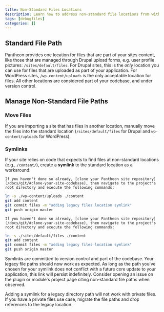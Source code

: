 ```yaml
---
title: Non-Standard Files Locations
description: Learn how to address non-standard file locations from within the Pantheon filesystem.
tags: [debugfiles]
categories: []
---
```

## Standard File Path
Pantheon provides one location for files that are part of your sites content, like those that are managed through Drupal upload forms, e.g. user profile pictures: `/sites/default/files`. For Drupal sites, this is the *only* location you can use for files that are uploaded as part of your application. For WordPress sites, `/wp-content/uploads` is the only acceptable location for files. All other locations are considered part of your codebase, and under version control.

## Manage Non-Standard File Paths
### Move Files
If you are importing a site that has files in another location, manually move the files into the standard location (`/sites/default/files` for Drupal and `wp-content/uploads` for WordPress).

### Symlinks
If your site relies on code that expects to find files at non-standard locations (e.g., `/content/`), create a **symlink** to the standard location as a workaround:

<TabList>

<Tab title="WordPress" id="tab-1-id" active="true">

    If you haven't done so already, [clone your Pantheon site repository](/docs/git/#clone-your-site-codebase), then navigate to the project's root directory and execute the following commands:

  ```bash
  ln -s ./wp-content/uploads ./content
  git add content
  git commit files -m "adding legacy files location symlink"
  git push origin master
  ```

</Tab>

<Tab title="Drupal" id="tab-2-id">

    If you haven't done so already, [clone your Pantheon site repository](/docs/git/#clone-your-site-codebase), then navigate to the project's root directory and execute the following commands:

  ```bash
  ln -s ./sites/default/files ./content
  git add content
  git commit files -m "adding legacy files location symlink"
  git push origin master
  ```

</Tab>

</TabList>

Symlinks are committed to version control and part of the codebase. Your legacy file paths should now work as expected. As long as the path you've chosen for your symlink does not conflict with a future core update to your application, this link will persist indefinitely. Consider opening an issue on the plugin or module's project page citing non-standard file paths when observed.

<Alert title="Note" type="info">
Adding a symlink for a legacy directory path will not work with private files. If you have a private files use case, migrate the file paths and drop references to the legacy location.
</Alert>
